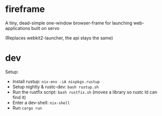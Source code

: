 # fireframe

A tiny, dead-simple one-window browser-frame for launching web-applications built on servo

(Replaces webkit2-launcher, the api stays the same)

# dev

Setup:

- Install rustup: `nix-env -iA nixpkgs.rustup`
- Setup nightly & rustc-dev: `bash rustup.sh`
- Run the rustfix script: `bash rustfix.sh` (moves a library so rustc ld can find it)
- Enter a dev-shell: `nix-shell`
- Run `cargo run`
